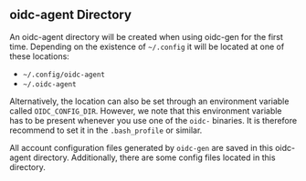 ## oidc-agent Directory

An oidc-agent directory will be created when using oidc-gen for the first time.
Depending on the existence of `~/.config` it will be located at one of these
locations:

- `~/.config/oidc-agent`
- `~/.oidc-agent`

Alternatively, the location can also be set through an environment variable
called `OIDC_CONFIG_DIR`. However, we note that this environment variable has
to be present whenever you use one of the `oidc-` binaries. It is therefore
recommend to set it in the `.bash_profile` or similar.

All account configuration files generated by `oidc-gen` are saved in this
oidc-agent directory. Additionally, there are some config files located in this directory.

